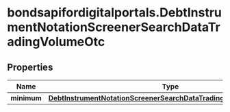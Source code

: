 # bondsapifordigitalportals.DebtInstrumentNotationScreenerSearchDataTradingVolumeOtc

## Properties

Name | Type | Description | Notes
------------ | ------------- | ------------- | -------------
**minimum** | [**DebtInstrumentNotationScreenerSearchDataTradingVolumeOtcMinimum**](DebtInstrumentNotationScreenerSearchDataTradingVolumeOtcMinimum.md) |  | [optional] 


